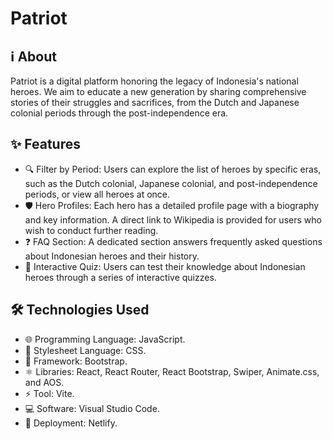 # Patriot

## ℹ️ About

Patriot is a digital platform honoring the legacy of Indonesia's national heroes. We aim to educate a new generation by sharing comprehensive stories of their struggles and sacrifices, from the Dutch and Japanese colonial periods through the post-independence era.

## ✨ Features

- 🔍 Filter by Period: Users can explore the list of heroes by specific eras, such as the Dutch colonial, Japanese colonial, and post-independence periods, or view all heroes at once.
- 🛡️ Hero Profiles: Each hero has a detailed profile page with a biography and key information. A direct link to Wikipedia is provided for users who wish to conduct further reading.
- ❓ FAQ Section: A dedicated section answers frequently asked questions about Indonesian heroes and their history.
- 📝 Interactive Quiz: Users can test their knowledge about Indonesian heroes through a series of interactive quizzes.

## 🛠️ Technologies Used

- 🌐 Programming Language: JavaScript.
- 🎨 Stylesheet Language: CSS.
- 🧩 Framework: Bootstrap.
- ⚛️ Libraries: React, React Router, React Bootstrap, Swiper, Animate.css, and AOS.
- ⚡ Tool: Vite.
- 💻 Software: Visual Studio Code.
- 🚀 Deployment: Netlify.
